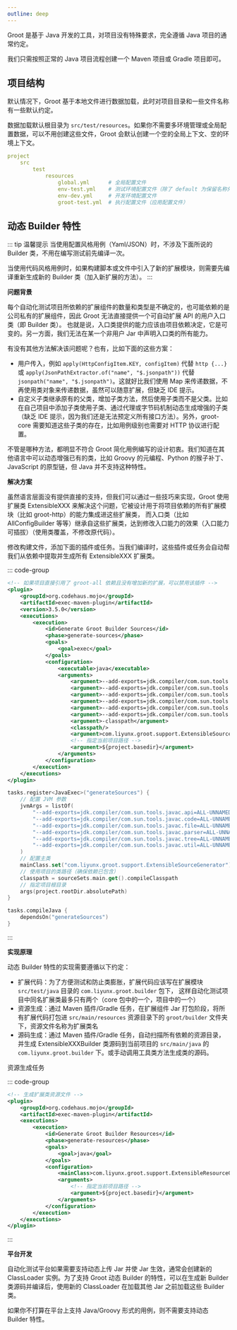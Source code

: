 ```yaml
---
outline: deep
---
```


Groot 是基于 Java 开发的工具，对项目没有特殊要求，完全遵循 Java 项目的通常约定。

我们只需按照正常的 Java 项目流程创建一个 Maven 项目或 Gradle 项目即可。

## 项目结构

默认情况下，Groot 基于本地文件进行数据加载，此时对项目目录和一些文件名称有一些默认约定。

数据加载默认根目录为 `src/test/resources`。如果你不需要多环境管理或全局配置数据，可以不用创建这些文件，Groot 会默认创建一个空的全局上下文、空的环境上下文。

```yml
project
    src
        test
            resources
                global.yml      # 全局配置文件
                env-test.yml    # 测试环境配置文件（除了 default 为保留名称外，环境名称任意）
                env-dev.yml     # 开发环境配置文件
                groot-test.yml  # 执行配置文件（应用配置文件）
```

## 动态 Builder 特性

::: tip 温馨提示
当使用配置风格用例（Yaml/JSON）时，不涉及下面所说的 Builder 类，不用在编写测试前先编译一次。

当使用代码风格用例时，如果构建脚本或文件中引入了新的扩展模块，则需要先编译重新生成新的 Builder 类（加入新扩展的方法）。
:::

**问题背景**

每个自动化测试项目所依赖的扩展组件的数量和类型是不确定的，也可能依赖的是公司私有的扩展组件，因此 Groot 无法直接提供一个可自动扩展 API 的用户入口类（即 Builder 类）。 也就是说，入口类提供的能力应该由项目依赖决定，它是可变的。另一方面，我们无法在某一个非用户 Jar 中声明入口类的所有能力。

有没有其他方法解决该问题呢？也有，比如下面的这些方案：

- 用户传入，例如 `apply(HttpConfigItem.KEY, configItem)` 代替 `http {...}` 或 `apply(JsonPathExtractor.of("name", "$.jsonpath"))` 代替 `jsonpath("name", "$.jsonpath")`。这就好比我们使用 Map 来传递数据，不再使用类对象来传递数据，虽然可以随意扩展，但缺乏 IDE 提示。
- 自定义子类继承原有的父类，增加子类方法，然后使用子类而不是父类。比如在自己项目中添加子类使用子类、通过代理或字节码机制动态生成增强的子类（缺乏 IDE 提示，因为我们还是无法预定义所有接口方法）。另外，groot-core 需要知道这些子类的存在，比如用例级别也需要对 HTTP 协议进行配置。

不管是哪种方法，都明显不符合 Groot 简化用例编写的设计初衷。我们知道在其他语言中可以动态增强已有的类，比如 Groovy 的元编程、Python 的猴子补丁、JavaScript 的原型链，但 Java 并不支持这种特性。

**解决方案**

虽然语言层面没有提供直接的支持，但我们可以通过一些技巧来实现，Groot 使用扩展类 ExtensibleXXX 来解决这个问题，它被设计用于将项目依赖的所有扩展模块（比如 groot-http）的能力集成进这些扩展类， 而入口类（比如 AllConfigBuilder 等等）继承自这些扩展类，达到修改入口能力的效果（入口能力可插拔）（使用类覆盖，不修改原代码）。

修改构建文件，添加下面的插件或任务。当我们编译时，这些插件或任务会自动帮我们从依赖中提取并生成所有 ExtensibleXXX 扩展类。

::: code-group

```xml [Maven]
<!-- 如果项目直接引用了 groot-all 依赖且没有增加新的扩展，可以禁用该插件 -->
<plugin>
    <groupId>org.codehaus.mojo</groupId>
    <artifactId>exec-maven-plugin</artifactId>
    <version>3.5.0</version>
    <executions>
        <execution>
            <id>Generate Groot Builder Sources</id>
            <phase>generate-sources</phase>
            <goals>
                <goal>exec</goal>
            </goals>
            <configuration>
                <executable>java</executable>
                <arguments>
                    <argument>--add-exports=jdk.compiler/com.sun.tools.javac.api=ALL-UNNAMED</argument>
                    <argument>--add-exports=jdk.compiler/com.sun.tools.javac.code=ALL-UNNAMED</argument>
                    <argument>--add-exports=jdk.compiler/com.sun.tools.javac.file=ALL-UNNAMED</argument>
                    <argument>--add-exports=jdk.compiler/com.sun.tools.javac.parser=ALL-UNNAMED</argument>
                    <argument>--add-exports=jdk.compiler/com.sun.tools.javac.tree=ALL-UNNAMED</argument>
                    <argument>--add-exports=jdk.compiler/com.sun.tools.javac.util=ALL-UNNAMED</argument>
                    <argument>-classpath</argument>
                    <classpath/>
                    <argument>com.liyunx.groot.support.ExtensibleSourceGenerator</argument>
                    <!-- 指定当前项目路径 -->
                    <argument>${project.basedir}</argument>
                </arguments>
            </configuration>
        </execution>
    </executions>
</plugin>
```

```kotlin [Gradle Kotlin]
tasks.register<JavaExec>("generateSources") {
    // 配置 JVM 参数
    jvmArgs = listOf(
        "--add-exports=jdk.compiler/com.sun.tools.javac.api=ALL-UNNAMED",
        "--add-exports=jdk.compiler/com.sun.tools.javac.code=ALL-UNNAMED",
        "--add-exports=jdk.compiler/com.sun.tools.javac.file=ALL-UNNAMED",
        "--add-exports=jdk.compiler/com.sun.tools.javac.parser=ALL-UNNAMED",
        "--add-exports=jdk.compiler/com.sun.tools.javac.tree=ALL-UNNAMED",
        "--add-exports=jdk.compiler/com.sun.tools.javac.util=ALL-UNNAMED"
    )
    // 配置主类
    mainClass.set("com.liyunx.groot.support.ExtensibleSourceGenerator")
    // 使用项目的类路径（确保依赖已包含）
    classpath = sourceSets.main.get().compileClasspath
    // 指定项目根目录
    args(project.rootDir.absolutePath)
}

tasks.compileJava {
    dependsOn("generateSources")
}
```

:::

**实现原理**

动态 Builder 特性的实现需要遵循以下约定：

- 扩展代码：为了方便测试和防止类膨胀，扩展代码应该写在扩展模块 `src/test/java` 目录的 `com.liyunx.groot.builder` 包下， 这样自动化测试项目中同名扩展类最多只有两个（core 包中的一个，项目中的一个）
- 资源生成：通过 Maven 插件/Gradle 任务，在扩展组件 Jar 打包阶段，将所有扩展代码打包进 `src/main/resources` 资源目录下的 `groot/builder` 文件夹下，资源文件名称为扩展类名
- 源码生成：通过 Maven 插件/Gradle 任务，自动扫描所有依赖的资源目录，并生成 ExtensibleXXXBuilder 类源码到当前项目的 `src/main/java` 的 `com.liyunx.groot.builder` 下。或手动调用工具类方法生成类的源码。

资源生成任务

::: code-group 

```xml [Maven]
<!-- 生成扩展类资源文件 -->
<plugin>
    <groupId>org.codehaus.mojo</groupId>
    <artifactId>exec-maven-plugin</artifactId>
    <executions>
        <execution>
            <id>Generate Groot Builder Resources</id>
            <phase>generate-resources</phase>
            <goals>
                <goal>java</goal>
            </goals>
            <configuration>
                <mainClass>com.liyunx.groot.support.ExtensibleResourceGenerator</mainClass>
                <arguments>
                    <!-- 指定当前项目路径 -->
                    <argument>${project.basedir}</argument>
                </arguments>
            </configuration>
        </execution>
    </executions>
</plugin>
```

:::

**平台开发**

自动化测试平台如果需要支持动态上传 Jar 并使 Jar 生效，通常会创建新的 ClassLoader 实例。为了支持 Groot 动态 Builder 的特性，可以在生成新 Builder 类源码并编译后，使用新的 ClassLoader 在加载其他 Jar 之前加载这些 Builder 类。

如果你不打算在平台上支持 Java/Groovy 形式的用例，则不需要支持动态 Builder 特性。

